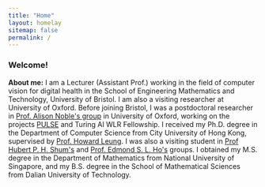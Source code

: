 ```yaml
---
title: "Home"
layout: homelay
sitemap: false
permalink: /
---
```


### Welcome!
<b>About me:</b> I am a Lecturer (Assistant Prof.) working in the field of computer vision for digital health in the School of Engineering Mathematics and Technology, University of Bristol. I am also a visiting researcher at University of Oxford. Before joining Bristol, I was a postdoctoral researcher in <a href="https://eng.ox.ac.uk/biomedical-image-analysis/noble-group/">Prof. Alison Noble's group<a> in University of Oxford, working on the projects <a href="https://eng.ox.ac.uk/pulse/">PULSE</a> and Turing AI WLR Fellowship. I received my Ph.D. degree in the Department of Computer Science from City University of Hong Kong, supervised by <a href="https://www.cs.cityu.edu.hk/~howard/brief-bio.html">Prof. Howard Leung</a>. I was also a visiting student in <a href="http://hubertshum.com/">Prof Hubert P. H. Shum's</a> and <a href="https://www.edho.net/">Prof. Edmond S. L. Ho's</a> groups. I obtained my M.S. degree in the Department of Mathematics from National University of Singapore, and my B.S. degree in the School of Mathematical Sciences from Dalian University of Technology.


<!--<p style="font-size=18px;"><b>I am currently open for PhD applications, details please find <a href="https://www.findaphd.com/phds/project/multimodal-ai-for-healthcare-data-analysis/?p179042">here</a>. Possible scholarship opportunities: <a href="https://www.bristol.ac.uk/science-engineering/postgraduate-research/pgr-scholarships/">UoB scholarship/EPSRC DLA Award</a>, <a href="https://www.linkedin.com/feed/update/urn:li:activity:7275202799821352960/">PhD studentships</a></p>-->


<!--<b>Research Interests:</b> My research focuses on multimodal AI for healthcare decision-making, with two key areas of emphasis: 1) developing AI-driven human action and mobility assessment systems that integrate multimodal data (e.g. RGB/video inputs, 3D skeletal information, and wearable sensor data) to analyze and monitor patients with mobility challenges. The goal is to create robust AI models capable of accurately interpreting human movement across various human-centered informatics. 2) Trustworthy multimodal AI to enhance clinical decision support by integrating medical imaging, screening data, medical text reports, and real-time monitoring devices. This research aims to assist radiologists and clinicians in identifying and diagnosing diseases with greater accuracy and efficiency, while also enhancing their confidence in their assessments. -->
